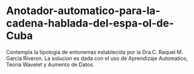# Anotador-automatico-para-la-cadena-hablada-del-espa-ol-de-Cuba
Contempla la tipologia de entonemas establecida por la Dra.C. Raquel M. Garcia Riveron.
La solucion es dada con el uso de Aprendizaje Automatico, Teoria Wavelet y Aumento de Datos.
